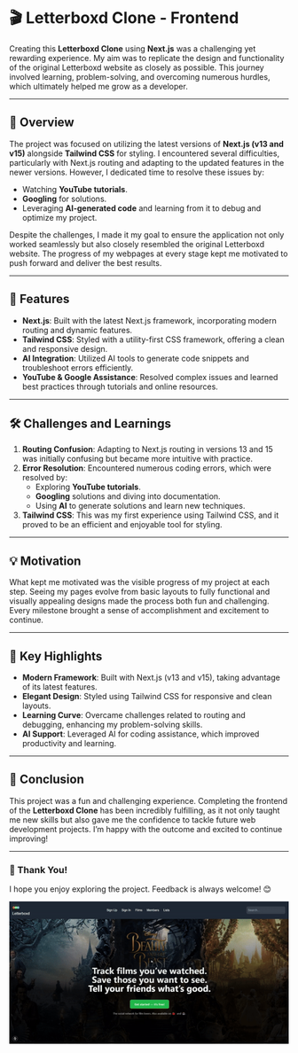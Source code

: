 # 🎬 Letterboxd Clone - Frontend  

Creating this **Letterboxd Clone** using **Next.js** was a challenging yet rewarding experience. My aim was to replicate the design and functionality of the original Letterboxd website as closely as possible. This journey involved learning, problem-solving, and overcoming numerous hurdles, which ultimately helped me grow as a developer.

---

## 🌟 Overview  
The project was focused on utilizing the latest versions of **Next.js (v13 and v15)** alongside **Tailwind CSS** for styling. I encountered several difficulties, particularly with Next.js routing and adapting to the updated features in the newer versions. However, I dedicated time to resolve these issues by:  
- Watching **YouTube tutorials**.  
- **Googling** for solutions.  
- Leveraging **AI-generated code** and learning from it to debug and optimize my project.  

Despite the challenges, I made it my goal to ensure the application not only worked seamlessly but also closely resembled the original Letterboxd website. The progress of my webpages at every stage kept me motivated to push forward and deliver the best results.

---

## 🚀 Features  
- **Next.js**: Built with the latest Next.js framework, incorporating modern routing and dynamic features.  
- **Tailwind CSS**: Styled with a utility-first CSS framework, offering a clean and responsive design.  
- **AI Integration**: Utilized AI tools to generate code snippets and troubleshoot errors efficiently.  
- **YouTube & Google Assistance**: Resolved complex issues and learned best practices through tutorials and online resources.

---

## 🛠 Challenges and Learnings  
1. **Routing Confusion**: Adapting to Next.js routing in versions 13 and 15 was initially confusing but became more intuitive with practice.  
2. **Error Resolution**: Encountered numerous coding errors, which were resolved by:  
   - Exploring **YouTube tutorials**.  
   - **Googling** solutions and diving into documentation.  
   - Using **AI** to generate solutions and learn new techniques.  
3. **Tailwind CSS**: This was my first experience using Tailwind CSS, and it proved to be an efficient and enjoyable tool for styling.  

---

## 💡 Motivation  
What kept me motivated was the visible progress of my project at each step. Seeing my pages evolve from basic layouts to fully functional and visually appealing designs made the process both fun and challenging. Every milestone brought a sense of accomplishment and excitement to continue.

---

## 📌 Key Highlights  
- **Modern Framework**: Built with Next.js (v13 and v15), taking advantage of its latest features.  
- **Elegant Design**: Styled using Tailwind CSS for responsive and clean layouts.  
- **Learning Curve**: Overcame challenges related to routing and debugging, enhancing my problem-solving skills.  
- **AI Support**: Leveraged AI for coding assistance, which improved productivity and learning.  

---

## 🎉 Conclusion  
This project was a fun and challenging experience. Completing the frontend of the **Letterboxd Clone** has been incredibly fulfilling, as it not only taught me new skills but also gave me the confidence to tackle future web development projects. I’m happy with the outcome and excited to continue improving!  

---

### 🙌 Thank You!  
I hope you enjoy exploring the project. Feedback is always welcome! 😊  

   
![gif to be played](frontend.gif)



    

